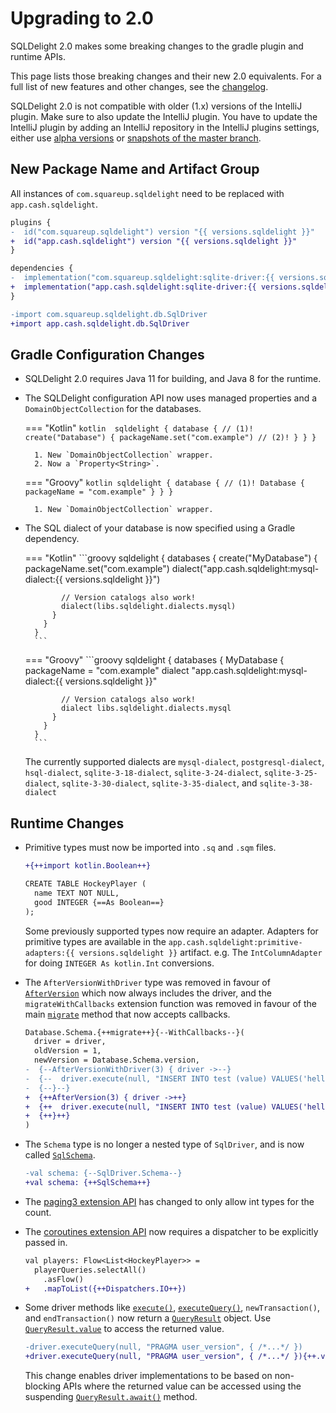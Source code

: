 # Upgrading to 2.0

SQLDelight 2.0 makes some breaking changes to the gradle plugin and runtime APIs.

This page lists those breaking changes and their new 2.0 equivalents. 
For a full list of new features and other changes, see the [changelog](../changelog).

SQLDelight 2.0 is not compatible with older (1.x) versions of the IntelliJ plugin. Make sure to also update the IntelliJ plugin. 
You have to update the IntelliJ plugin by adding an IntelliJ repository in the IntelliJ plugins settings, either use [alpha versions](https://plugins.jetbrains.com/plugins/alpha/com.squareup.sqldelight) or [snapshots of the master branch](https://plugins.jetbrains.com/plugins/eap/com.squareup.sqldelight).


## New Package Name and Artifact Group

All instances of `com.squareup.sqldelight` need to be replaced with `app.cash.sqldelight`.

```diff title="Gradle Dependencies"
plugins {
-  id("com.squareup.sqldelight") version "{{ versions.sqldelight }}"
+  id("app.cash.sqldelight") version "{{ versions.sqldelight }}"
}

dependencies {
-  implementation("com.squareup.sqldelight:sqlite-driver:{{ versions.sqldelight }}")
+  implementation("app.cash.sqldelight:sqlite-driver:{{ versions.sqldelight }}")
}
```

```diff title="In Code"
-import com.squareup.sqldelight.db.SqlDriver
+import app.cash.sqldelight.db.SqlDriver
```

## Gradle Configuration Changes

* SQLDelight 2.0 requires Java 11 for building, and Java 8 for the runtime.
* The SQLDelight configuration API now uses managed properties and a `DomainObjectCollection` for the databases.

    === "Kotlin"
        ```kotlin 
        sqldelight {
          database { // (1)!
            create("Database") {
              packageName.set("com.example") // (2)!
            }
          }
        }
        ```
        
        1. New `DomainObjectCollection` wrapper.
        2. Now a `Property<String>`.
    === "Groovy"
        ```kotlin
        sqldelight {
          database { // (1)!
            Database {
              packageName = "com.example"
            }
          }
        }
        ```
        
        1. New `DomainObjectCollection` wrapper.

* The SQL dialect of your database is now specified using a Gradle dependency.

    === "Kotlin"
        ```groovy
        sqldelight {
          databases {
            create("MyDatabase") {
              packageName.set("com.example")
              dialect("app.cash.sqldelight:mysql-dialect:{{ versions.sqldelight }}")
              
              // Version catalogs also work!
              dialect(libs.sqldelight.dialects.mysql)
            }  
          }  
        }
        ```
    === "Groovy"
        ```groovy
        sqldelight {
          databases {
            MyDatabase {
              packageName = "com.example"
              dialect "app.cash.sqldelight:mysql-dialect:{{ versions.sqldelight }}"
              
              // Version catalogs also work!
              dialect libs.sqldelight.dialects.mysql
            }  
          }  
        }
        ```
    
    The currently supported dialects are `mysql-dialect`, `postgresql-dialect`, `hsql-dialect`, `sqlite-3-18-dialect`, `sqlite-3-24-dialect`, `sqlite-3-25-dialect`, `sqlite-3-30-dialect`, `sqlite-3-35-dialect`, and `sqlite-3-38-dialect`

## Runtime Changes

* Primitive types must now be imported into `.sq` and `.sqm` files.

    ```diff
    +{++import kotlin.Boolean++}
    
    CREATE TABLE HockeyPlayer (
      name TEXT NOT NULL,
      good INTEGER {==As Boolean==}
    );
    ```

    Some previously supported types now require an adapter. Adapters for primitive types are available in the `app.cash.sqldelight:primitive-adapters:{{ versions.sqldelight }}` artifact.
    e.g. The `IntColumnAdapter` for doing `INTEGER As kotlin.Int` conversions.

* The `AfterVersionWithDriver` type was removed in favour of [`AfterVersion`](../2.x/runtime/app.cash.sqldelight.db/-after-version) which now always includes the driver, and the `migrateWithCallbacks` extension function was removed in favour of the main [`migrate`](../2.x/runtime/app.cash.sqldelight.db/-sql-schema/#-775472427%2FFunctions%2F-2112917107) method that now accepts callbacks.

    ```diff
    Database.Schema.{++migrate++}{--WithCallbacks--}(
      driver = driver,
      oldVersion = 1,
      newVersion = Database.Schema.version,
    -  {--AfterVersionWithDriver(3) { driver ->--}
    -  {--  driver.execute(null, "INSERT INTO test (value) VALUES('hello')", 0)--}
    -  {--}--}
    +  {++AfterVersion(3) { driver ->++}
    +  {++  driver.execute(null, "INSERT INTO test (value) VALUES('hello')", 0)++}
    +  {++}++}
    )
    ```

* The `Schema` type is no longer a nested type of `SqlDriver`, and is now called [`SqlSchema`](../2.x/runtime/app.cash.sqldelight.db/-sql-schema).

    ```diff
    -val schema: {--SqlDriver.Schema--}
    +val schema: {++SqlSchema++}
    ```
  
* The [paging3 extension API](../2.x/extensions/androidx-paging3/app.cash.sqldelight.paging3/) has changed to only allow int types for the count.
* The [coroutines extension API](../2.x/extensions/coroutines-extensions/app.cash.sqldelight.coroutines/) now requires a dispatcher to be explicitly passed in.
    ```diff
    val players: Flow<List<HockeyPlayer>> =
      playerQueries.selectAll()
        .asFlow()
    +   .mapToList({++Dispatchers.IO++})
    ```
* Some driver methods like [`execute()`](../2.x/runtime/app.cash.sqldelight.db/-sql-driver/execute), [`executeQuery()`](../2.x/runtime/app.cash.sqldelight.db/-sql-driver/execute-query), `newTransaction()`, and `endTransaction()` now return a [`QueryResult`](../2.x/runtime/app.cash.sqldelight.db/-query-result) object. Use [`QueryResult.value`](../2.x/runtime/app.cash.sqldelight.db/-query-result/value) to access the returned value.
    ```diff
    -driver.executeQuery(null, "PRAGMA user_version", { /*...*/ })
    +driver.executeQuery(null, "PRAGMA user_version", { /*...*/ }){++.value++}
    ```
    This change enables driver implementations to be based on non-blocking APIs where the returned value can be accessed using the suspending [`QueryResult.await()`](../2.x/runtime/app.cash.sqldelight.db/-query-result/await) method.
